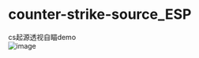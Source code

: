 # counter-strike-source_ESP
cs起源透视自瞄demo <br>
![image](https://github.com/sheri31/counter-strike-source_ESP/blob/master/test.gif)

